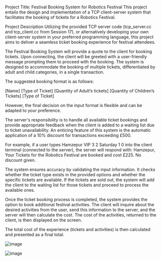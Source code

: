 Project Title: Festival Booking System for Robotics Festival
This project entails the design and implementation of a TCP client-server system that facilitates the booking of tickets for a Robotics Festival.

Project Description
Utilizing the provided TCP server code (tcp_server.cc and tcp_client.cc from Session 17), or alternatively developing your own client-server system in your preferred programming language, this project aims to deliver a seamless ticket booking experience for festival attendees.

The Festival Booking System will provide a quote to the client for booking tickets. Upon connecting, the client will be greeted with a user-friendly message prompting them to proceed with the booking. The system is designed to accommodate the booking of multiple tickets, differentiated by adult and child categories, in a single transaction.

The suggested booking format is as follows:

[Name] [Type of Ticket] [Quantity of Adult’s tickets] [Quantity of Children’s Tickets] [Type of Ticket]

However, the final decision on the input format is flexible and can be adapted to your preference.

The server's responsibility is to handle all available ticket bookings and provide appropriate feedback when the client is added to a waiting list due to ticket unavailability. An enticing feature of this system is the automatic application of a 10% discount for transactions exceeding £500.

For example, if a user types Hamzepur VIP 3 2 Saturday 1 0 into the client terminal (connected to the server), the server will respond with: Hamzepur, Your Tickets for the Robotics Festival are booked and cost £225. No discount given.

The system ensures accuracy by validating the input information. It checks whether the ticket type exists in the provided options and whether the specific tickets are available. If the tickets are sold out, the system will add the client to the waiting list for those tickets and proceed to process the available ones.

Once the ticket booking process is completed, the system provides the option to book additional festival activities. The client will inquire about the desired activities from the user, send this information to the server, and the server will then calculate the cost. The cost of the activities, returned to the client, is then displayed on the screen.

The total cost of the experience (tickets and activities) is then calculated and presented as a final total.

![image](https://user-images.githubusercontent.com/95705759/171916861-188e2435-201e-4b5e-9401-bc30e9011d6e.png)


![image](https://user-images.githubusercontent.com/95705759/171916881-ec30cc02-9a80-4287-b024-448e3631e6ea.png)
